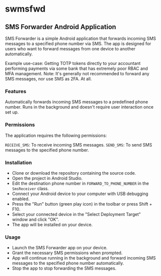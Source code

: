 # swmsfwd

## SMS Forwarder Android Application

SMS Forwarder is a simple Android application that forwards incoming SMS messages to a specified phone number via SMS. The app is designed for users who want to forward messages from one device to another automatically.

Example use-case: Getting TOTP tokens directly to your accountant performing payments via some bank that has extremely poor RBAC and MFA management. 
Note: It's generally not recommended to forward any SMS messages, nor use SMS as 2FA. At all.

### Features

Automatically forwards incoming SMS messages to a predefined phone number.
Runs in the background and doesn't require user interaction once set up.

### Permissions

The application requires the following permissions:

`RECEIVE_SMS`: To receive incoming SMS messages.
`SEND_SMS`: To send SMS messages to the specified phone number.

### Installation

* Clone or download the repository containing the source code.
* Open the project in Android Studio.
* Edit the destination phone number in `FORWARD_TO_PHONE_NUMBER` in the `SmsReceiver` class.
* Connect your Android device to your computer with USB debugging enabled.
* Press the "Run" button (green play icon) in the toolbar or press Shift + F10.
* Select your connected device in the "Select Deployment Target" window and click "OK".
* The app will be installed on your device.

### Usage

* Launch the SMS Forwarder app on your device.
* Grant the necessary SMS permissions when prompted.
* App  will continue running in the background and forward incoming SMS messages to the specified phone number automatically.
* Stop the app to stop forwarding the SMS messages.
